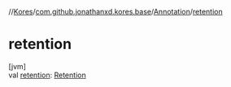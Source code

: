 //[Kores](../../../index.md)/[com.github.jonathanxd.kores.base](../index.md)/[Annotation](index.md)/[retention](retention.md)

# retention

[jvm]\
val [retention](retention.md): [Retention](../-retention/index.md)
